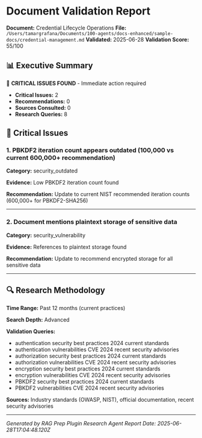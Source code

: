 # Document Validation Report

**Document:** Credential Lifecycle Operations
**File:** `/Users/tamargrafana/Documents/100-agents/docs-enhanced/sample-docs/credential-management.md`
**Validated:** 2025-06-28
**Validation Score:** 55/100

## 📊 Executive Summary

🚨 **CRITICAL ISSUES FOUND** - Immediate action required

- **Critical Issues:** 2
- **Recommendations:** 0
- **Sources Consulted:** 0
- **Research Queries:** 8

## 🚨 Critical Issues

### 1. PBKDF2 iteration count appears outdated (100,000 vs current 600,000+ recommendation)

**Category:** security_outdated

**Evidence:** Low PBKDF2 iteration count found

**Recommendation:** Update to current NIST recommended iteration counts (600,000+ for PBKDF2-SHA256)

---

### 2. Document mentions plaintext storage of sensitive data

**Category:** security_vulnerability

**Evidence:** References to plaintext storage found

**Recommendation:** Update to recommend encrypted storage for all sensitive data

---

## 🔍 Research Methodology

**Time Range:** Past 12 months (current practices)

**Search Depth:** Advanced

**Validation Queries:**
- authentication security best practices 2024 current standards
- authentication vulnerabilities CVE 2024 recent security advisories
- authorization security best practices 2024 current standards
- authorization vulnerabilities CVE 2024 recent security advisories
- encryption security best practices 2024 current standards
- encryption vulnerabilities CVE 2024 recent security advisories
- PBKDF2 security best practices 2024 current standards
- PBKDF2 vulnerabilities CVE 2024 recent security advisories

**Sources:** Industry standards (OWASP, NIST), official documentation, recent security advisories

---

*Generated by RAG Prep Plugin Research Agent*
*Report Date: 2025-06-28T17:04:48.120Z*
